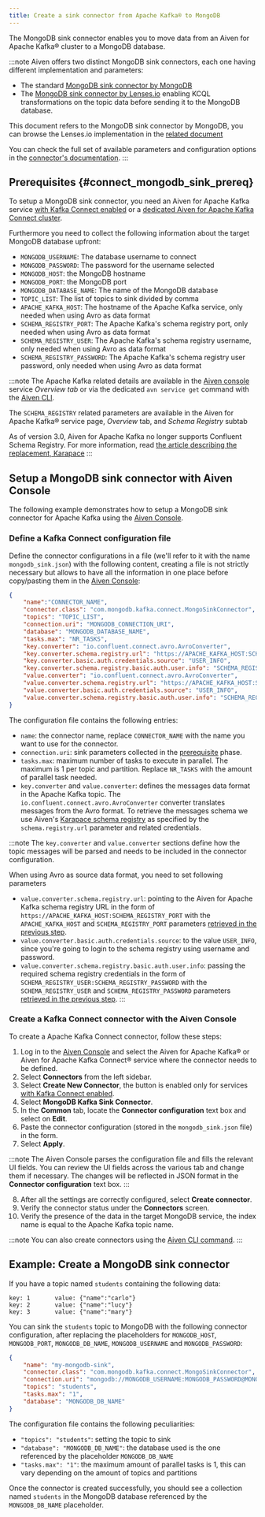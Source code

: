 ```yaml
---
title: Create a sink connector from Apache Kafka® to MongoDB
---
```


The MongoDB sink connector enables you to move data from an Aiven for
Apache Kafka® cluster to a MongoDB database.

:::note
Aiven offers two distinct MongoDB sink connectors, each one having
different implementation and parameters:

-   The standard [MongoDB sink connector by
    MongoDB](https://docs.mongodb.com/kafka-connector/current/)
-   The [MongoDB sink connector by
    Lenses.io](https://docs.lenses.io/connectors/sink/mongo.html)
    enabling KCQL transformations on the topic data before sending it to
    the MongoDB database.

This document refers to the MongoDB sink connector by MongoDB, you can
browse the Lenses.io implementation in the
[related document](mongodb-sink-lenses)

You can check the full set of available parameters and configuration
options in the [connector's
documentation](https://docs.mongodb.com/kafka-connector/current/).
:::

## Prerequisites {#connect_mongodb_sink_prereq}

To setup a MongoDB sink connector, you need an Aiven for Apache Kafka
service [with Kafka Connect enabled](enable-connect) or a
[dedicated Aiven for Apache Kafka Connect cluster](/docs/products/kafka/kafka-connect/get-started#apache_kafka_connect_dedicated_cluster).

Furthermore you need to collect the following information about the
target MongoDB database upfront:

-   `MONGODB_USERNAME`: The database username to connect
-   `MONGODB_PASSWORD`: The password for the username selected
-   `MONGODB_HOST`: the MongoDB hostname
-   `MONGODB_PORT`: the MongoDB port
-   `MONGODB_DATABASE_NAME`: The name of the MongoDB database
-   `TOPIC_LIST`: The list of topics to sink divided by comma
-   `APACHE_KAFKA_HOST`: The hostname of the Apache Kafka service, only
    needed when using Avro as data format
-   `SCHEMA_REGISTRY_PORT`: The Apache Kafka's schema registry port,
    only needed when using Avro as data format
-   `SCHEMA_REGISTRY_USER`: The Apache Kafka's schema registry
    username, only needed when using Avro as data format
-   `SCHEMA_REGISTRY_PASSWORD`: The Apache Kafka's schema registry user
    password, only needed when using Avro as data format

:::note
The Apache Kafka related details are available in the [Aiven
console](https://console.aiven.io/) service *Overview tab* or via the
dedicated `avn service get` command with the
[Aiven CLI](/docs/tools/cli/service-cli#avn_service_get).

The `SCHEMA_REGISTRY` related parameters are available in the Aiven for
Apache Kafka® service page, *Overview* tab, and *Schema Registry* subtab

As of version 3.0, Aiven for Apache Kafka no longer supports Confluent
Schema Registry. For more information, read [the article describing the
replacement, Karapace](https://help.aiven.io/en/articles/5651983)
:::

## Setup a MongoDB sink connector with Aiven Console

The following example demonstrates how to setup a MongoDB sink connector
for Apache Kafka using the [Aiven Console](https://console.aiven.io/).

### Define a Kafka Connect configuration file

Define the connector configurations in a file (we'll refer to it with
the name `mongodb_sink.json`) with the following content, creating a
file is not strictly necessary but allows to have all the information in
one place before copy/pasting them in the [Aiven
Console](https://console.aiven.io/):

``` json
{
    "name":"CONNECTOR_NAME",
    "connector.class": "com.mongodb.kafka.connect.MongoSinkConnector",
    "topics": "TOPIC_LIST",
    "connection.uri": "MONGODB_CONNECTION_URI",
    "database": "MONGODB_DATABASE_NAME",
    "tasks.max": "NR_TASKS",
    "key.converter": "io.confluent.connect.avro.AvroConverter",
    "key.converter.schema.registry.url": "https://APACHE_KAFKA_HOST:SCHEMA_REGISTRY_PORT",
    "key.converter.basic.auth.credentials.source": "USER_INFO",
    "key.converter.schema.registry.basic.auth.user.info": "SCHEMA_REGISTRY_USER:SCHEMA_REGISTRY_PASSWORD",
    "value.converter": "io.confluent.connect.avro.AvroConverter",
    "value.converter.schema.registry.url": "https://APACHE_KAFKA_HOST:SCHEMA_REGISTRY_PORT",
    "value.converter.basic.auth.credentials.source": "USER_INFO",
    "value.converter.schema.registry.basic.auth.user.info": "SCHEMA_REGISTRY_USER:SCHEMA_REGISTRY_PASSWORD"
}
```

The configuration file contains the following entries:

-   `name`: the connector name, replace `CONNECTOR_NAME` with the name
    you want to use for the connector.
-   `connection.uri`: sink parameters collected in the
    [prerequisite](/docs/products/kafka/kafka-connect/howto/mongodb-sink-mongo#connect_mongodb_sink_prereq) phase.
-   `tasks.max`: maximum number of tasks to execute in parallel. The
    maximum is 1 per topic and partition. Replace `NR_TASKS` with the
    amount of parallel task needed.
-   `key.converter` and `value.converter`: defines the messages data
    format in the Apache Kafka topic. The
    `io.confluent.connect.avro.AvroConverter` converter translates
    messages from the Avro format. To retrieve the messages schema we
    use Aiven's [Karapace schema
    registry](https://github.com/aiven/karapace) as specified by the
    `schema.registry.url` parameter and related credentials.

:::note
The `key.converter` and `value.converter` sections define how the topic
messages will be parsed and needs to be included in the connector
configuration.

When using Avro as source data format, you need to set following
parameters

-   `value.converter.schema.registry.url`: pointing to the Aiven for
    Apache Kafka schema registry URL in the form of
    `https://APACHE_KAFKA_HOST:SCHEMA_REGISTRY_PORT` with the
    `APACHE_KAFKA_HOST` and `SCHEMA_REGISTRY_PORT` parameters
    [retrieved in the previous step](/docs/products/kafka/kafka-connect/howto/mongodb-sink-mongo#connect_mongodb_sink_prereq).
-   `value.converter.basic.auth.credentials.source`: to the value
    `USER_INFO`, since you're going to login to the schema registry
    using username and password.
-   `value.converter.schema.registry.basic.auth.user.info`: passing the
    required schema registry credentials in the form of
    `SCHEMA_REGISTRY_USER:SCHEMA_REGISTRY_PASSWORD` with the
    `SCHEMA_REGISTRY_USER` and `SCHEMA_REGISTRY_PASSWORD` parameters
    [retrieved in the previous step](/docs/products/kafka/kafka-connect/howto/mongodb-sink-mongo#connect_mongodb_sink_prereq).
:::

### Create a Kafka Connect connector with the Aiven Console

To create a Apache Kafka Connect connector, follow these steps:

1.  Log in to the [Aiven Console](https://console.aiven.io/) and select
    the Aiven for Apache Kafka® or Aiven for Apache Kafka Connect®
    service where the connector needs to be defined.
2.  Select **Connectors** from the left sidebar.
3.  Select **Create New Connector**, the button is enabled only for
    services
    [with Kafka Connect enabled](enable-connect).
4.  Select **MongoDB Kafka Sink Connector**.
5.  In the **Common** tab, locate the **Connector configuration** text
    box and select on **Edit**.
6.  Paste the connector configuration (stored in the `mongodb_sink.json`
    file) in the form.
7.  Select **Apply**.

:::note
The Aiven Console parses the configuration file and fills the relevant
UI fields. You can review the UI fields across the various tab and
change them if necessary. The changes will be reflected in JSON format
in the **Connector configuration** text box.
:::

8.  After all the settings are correctly configured, select **Create
    connector**.
9.  Verify the connector status under the **Connectors** screen.
10. Verify the presence of the data in the target MongoDB service, the
    index name is equal to the Apache Kafka topic name.

:::note
You can also create connectors using the
[Aiven CLI command](/docs/tools/cli/service/connector#avn_service_connector_create).
:::

## Example: Create a MongoDB sink connector

If you have a topic named `students` containing the following data:

```
key: 1       value: {"name":"carlo"}
key: 2       value: {"name":"lucy"}
key: 3       value: {"name":"mary"}
```

You can sink the `students` topic to MongoDB with the following
connector configuration, after replacing the placeholders for
`MONGODB_HOST`, `MONGODB_PORT`, `MONGODB_DB_NAME`, `MONGODB_USERNAME`
and `MONGODB_PASSWORD`:

``` json
{
    "name": "my-mongodb-sink",
    "connector.class": "com.mongodb.kafka.connect.MongoSinkConnector",
    "connection.uri": "mongodb://MONGODB_USERNAME:MONGODB_PASSWORD@MONGODB_HOST:MONGODB_PORT",
    "topics": "students",
    "tasks.max": "1",
    "database": "MONGODB_DB_NAME"
}
```

The configuration file contains the following peculiarities:

-   `"topics": "students"`: setting the topic to sink
-   `"database": "MONGODB_DB_NAME"`: the database used is the one
    referenced by the placeholder `MONGODB_DB_NAME`
-   `"tasks.max": "1"`: the maximum amount of parallel tasks is 1, this
    can vary depending on the amount of topics and partitions

Once the connector is created successfully, you should see a collection
named `students` in the MongoDB database referenced by the
`MONGODB_DB_NAME` placeholder.
